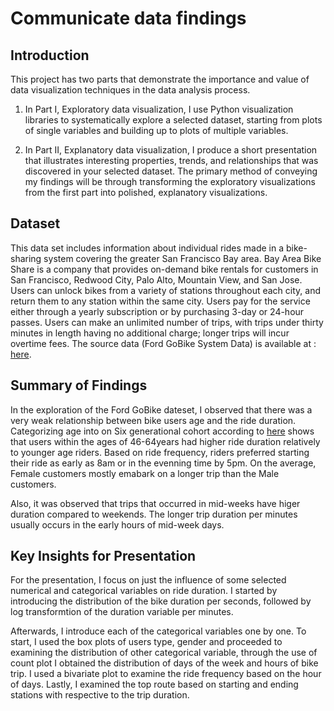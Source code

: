 # Communicate data findings
## Introduction 
This project has two parts that demonstrate the importance and value of data visualization techniques in the data analysis process.

1. In Part I, Exploratory data visualization, I use Python visualization libraries to systematically explore a selected dataset, starting from plots of single variables and building up to plots of multiple variables.

2. In Part II, Explanatory data visualization, I produce a short presentation that illustrates interesting properties, trends, and relationships that was discovered in your selected dataset. The primary method of conveying my findings will be through transforming the exploratory visualizations from the first part into polished, explanatory visualizations.

## Dataset

This data set includes information about individual rides made in a bike-sharing system covering the greater San Francisco Bay area. Bay Area Bike Share is a company that provides on-demand bike rentals for customers in San Francisco, Redwood City, Palo Alto, Mountain View, and San Jose. Users can unlock bikes from a variety of stations throughout each city, and return them to any station within the same city. Users pay for the service either through a yearly subscription or by purchasing 3-day or 24-hour passes. Users can make an unlimited number of trips, with trips under thirty minutes in length having no additional charge; longer trips will incur overtime fees.
The source data (Ford GoBike System Data) is available at : [here](https://www.fordgobike.com/system-data).  


## Summary of Findings

In the exploration of the Ford GoBike dateset, I observed that there was a very weak relationship between bike users age and the ride duration. Categorizing age into on Six generational cohort according to [here](https://www.pewresearch.org/fact-tank/2019/01/17/where-millennials-end-and-generation-z-begins/) shows that users within the ages of 46-64years had higher ride duration relatively to younger age riders. 
Based on ride frequency, riders preferred starting their ride as early as 8am or in the evenning time by 5pm. On the average, Female customers mostly emabark on a longer trip than the Male customers. 

Also, it was observed that trips that occurred in mid-weeks have higer duration compared to weekends. The longer trip duration per minutes usually occurs in the early hours of mid-week days. 

## Key Insights for Presentation

For the presentation, I focus on just the influence of some selected numerical and categorical variables on ride duration. 
I started by introducing the distribution of the bike duration per seconds, followed by log transformtion of the duration variable per minutes. 

Afterwards, I introduce each of the categorical variables one by one. To start,
I used the box plots of users type, gender and proceeded to examining the distribution of other categorical variable, through the use of count plot I obtained the distribution of days of the week and hours of bike trip. I used a bivariate plot to examine the ride frequency based on the hour of days. Lastly, I examined the top route based on starting and ending stations with respective to the trip duration.